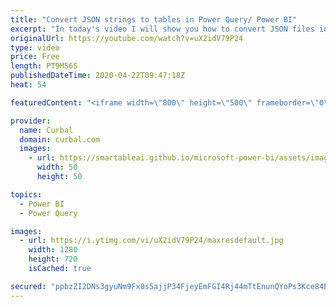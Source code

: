 ```yaml
---
title: "Convert JSON strings to tables in Power Query/ Power BI"
excerpt: "In today's video I will show you how to convert JSON files in Power Query to a table easily, in basically 2 steps!!  Some additional resources: Meetup: https://www.meetup.com/preview/Sweden-Power-BI-User-Group/events/242804557  Import Json files from Erik: https://eriksvensen.wordpress.com/2014/09/15/specifying-json-query-in-power-query-example-statistics-sweden/"
originalUrl: https://youtube.com/watch?v=uX2idV79P24
type: video
price: Free
length: PT9M56S
publishedDateTime: 2020-04-22T09:47:18Z
heat: 54

featuredContent: "<iframe width=\"800\" height=\"500\" frameborder=\"0\" src=\"https://www.youtube.com/embed/uX2idV79P24\" allow=\"accelerometer; autoplay; encrypted-media; gyroscope; picture-in-picture\" allowfullscreen></iframe>"

provider:
  name: Curbal
  domain: curbal.com
  images:
    - url: https://smartableai.github.io/microsoft-power-bi/assets/images/organizations/curbal.com-50x50.jpg
      width: 50
      height: 50

topics:
  - Power BI
  - Power Query

images:
  - url: https://i.ytimg.com/vi/uX2idV79P24/maxresdefault.jpg
    width: 1280
    height: 720
    isCached: true

secured: "ppbzZI2DNs3gyuNm9Fx0s5ajjP34FjeyEmFGI4Rj44mTtEnunQYoPs3Kce84BQX5FmMID0uqcbTTk+cQcB7Uew61t8envhDsoU8OqmwOBc+QxTMx/YEyFX+iGZFraDLduba45YZ8GjsAiB30dbdGP28CeYo0YRm+E1b7iSU89bW0jvg6hQOo6TFsog1+aTRLpaYInAo4QpGMbHK7w6MwlBj5e8hhSpbJ+kKlG9Bi4tRwvBOQhYScGPtio2K890QZaQ1rHosvpe4o0QjHVhmkYszXTRMmmPyeIeENohIsEYSyD4DwUMqiltrIl1k3LSFqvU0y4G8Q6ToRR13D97kpKD4HW3SPbWldrDm6zdXnx/e0U0fKfODty1OEIQIW0CVY5bN5i12+wj7iC0jhSIVImkXvpMiY3ZsTuWcRj7/CyfA=;yFmJmxD+8cPwnOZgN74moA=="
---
```


